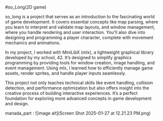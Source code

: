 #so_Long(2D game)

so_long is a project that serves as an introduction to the fascinating world of game development. It covers essential concepts like map parsing, where you learn to interpret and validate map layouts, and window management, where you handle rendering and user interaction. You'll also dive into designing and programming a player character, complete with movement mechanics and animations.

In my project, I worked with MiniLibX (mlx), a lightweight graphical library developed by my school, 42. It’s designed to simplify graphics programming by providing tools for window creation, image handling, and event management. Using mlx, I learned how to efficiently manage game assets, render sprites, and handle player inputs seamlessly.

This project not only teaches technical skills like event handling, collision detection, and performance optimization but also offers insight into the creative process of building interactive experiences. It’s a perfect foundation for exploring more advanced concepts in game development and design.

manada_part :
![image alt](Screen Shot 2025-01-27 at 12.21.23 PM.png)
